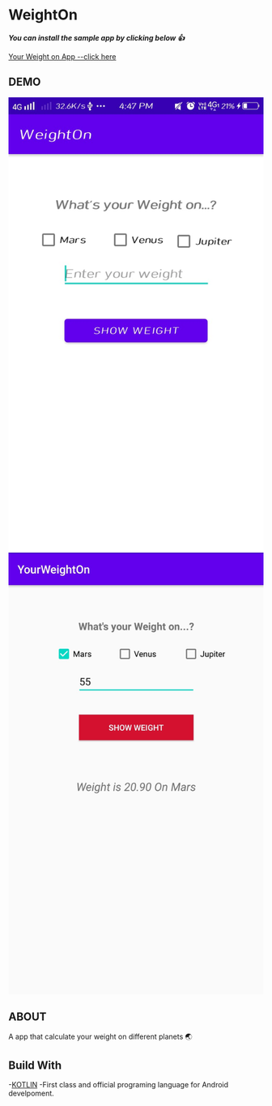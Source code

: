 # WeightOn
***You can install the sample app by clicking below 👍***

[Your Weight on App --click here](https://github.com/Ramya1010Miya/WeightOn/raw/af6acad592ed652a598538696b3ab4e0504df697/WeightOn.apk)
## DEMO

![Your-Weight-On DEMO](https://github.com/Ramya1010Miya/WeightOn/blob/cec78e41b0a7cdcd671797f8c951451d3d84461d/IMG-20200606-WA0017.jpg)
![Your-Weight-On DEMO](https://github.com/rahulrajvc/Your-Weight-On/blob/cb84fb532c2af3046e76b3f9736e4e3af1f78418/Screenshot2YourWeightOn.jpg?raw=true)

## ABOUT
A app that calculate your weight on different planets 🌏

## Build With
-[KOTLIN](https://kotlinlang.org/) -First class and official programing language for Android develpoment.
